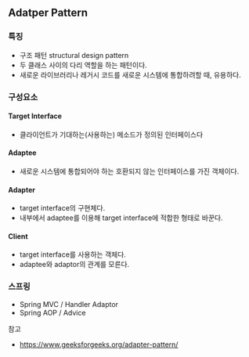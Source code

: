 ## Adatper Pattern
### 특징
- 구조 패턴 structural design pattern
- 두 클래스 사이의 다리 역할을 하는 패턴이다.
- 새로운 라이브러리나 레거시 코드를 새로운 시스템에 통합하려할 때, 유용하다.
### 구성요소
#### Target Interface
- 클라이언트가 기대하는(사용하는) 메소드가 정의된 인터페이스다
#### Adaptee
- 새로운 시스템에 통합되어야 하는 호환되지 않는 인터페이스를 가진 객체이다. 
#### Adapter
- target interface의 구현체다.
- 내부에서 adaptee를 이용해 target interface에 적합한 형태로 바꾼다.
#### Client
- target interface를 사용하는 객체다. 
- adaptee와 adaptor의 관계를 모른다. 

### 스프링
- Spring MVC / Handler Adaptor
- Spring AOP / Advice

참고
- https://www.geeksforgeeks.org/adapter-pattern/
